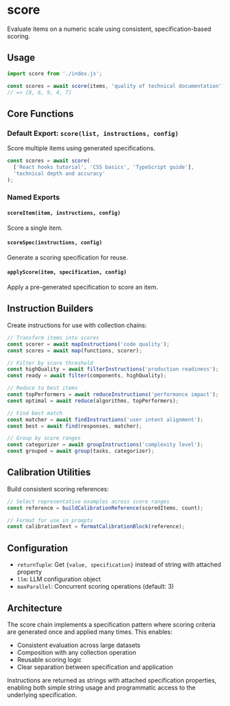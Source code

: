 # score

Evaluate items on a numeric scale using consistent, specification-based scoring.

## Usage

```javascript
import score from './index.js';

const scores = await score(items, 'quality of technical documentation');
// => [8, 6, 9, 4, 7]
```

## Core Functions

### Default Export: `score(list, instructions, config)`

Score multiple items using generated specifications.

```javascript
const scores = await score(
  ['React hooks tutorial', 'CSS basics', 'TypeScript guide'],
  'technical depth and accuracy'
);
```

### Named Exports

#### `scoreItem(item, instructions, config)`
Score a single item.

#### `scoreSpec(instructions, config)`
Generate a scoring specification for reuse.

#### `applyScore(item, specification, config)`
Apply a pre-generated specification to score an item.

## Instruction Builders

Create instructions for use with collection chains:

```javascript
// Transform items into scores
const scorer = await mapInstructions('code quality');
const scores = await map(functions, scorer);

// Filter by score threshold
const highQuality = await filterInstructions('production readiness');
const ready = await filter(components, highQuality);

// Reduce to best items
const topPerformers = await reduceInstructions('performance impact');
const optimal = await reduce(algorithms, topPerformers);

// Find best match
const matcher = await findInstructions('user intent alignment');
const best = await find(responses, matcher);

// Group by score ranges
const categorizer = await groupInstructions('complexity level');
const grouped = await group(tasks, categorizer);
```

## Calibration Utilities

Build consistent scoring references:

```javascript
// Select representative examples across score ranges
const reference = buildCalibrationReference(scoredItems, count);

// Format for use in prompts
const calibrationText = formatCalibrationBlock(reference);
```

## Configuration

- `returnTuple`: Get `{value, specification}` instead of string with attached property
- `llm`: LLM configuration object
- `maxParallel`: Concurrent scoring operations (default: 3)

## Architecture

The score chain implements a specification pattern where scoring criteria are generated once and applied many times. This enables:

- Consistent evaluation across large datasets
- Composition with any collection operation
- Reusable scoring logic
- Clear separation between specification and application

Instructions are returned as strings with attached specification properties, enabling both simple string usage and programmatic access to the underlying specification.
